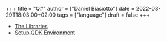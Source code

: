 +++
title = "Q#"
author = ["Daniel Biasiotto"]
date = 2022-03-29T18:03:00+02:00
tags = ["language"]
draft = false
+++

-   [The Libraries](https://docs.microsoft.com/en-us/azure/quantum/user-guide/libraries/?tabs=tabid-csproj)
-   [Setup QDK Environment](https://docs.microsoft.com/en-us/azure/quantum/install-overview-qdk)